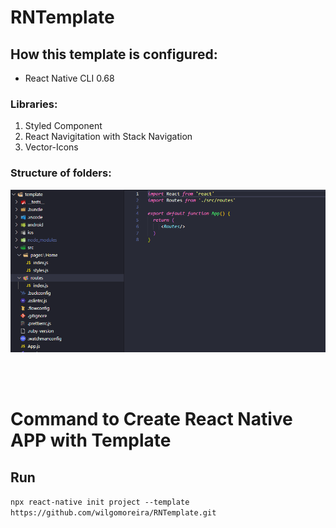 # RNTemplate

## How this template is configured:

- React Native CLI 0.68

### Libraries:
1. Styled Component
2. React Navigitation with Stack Navigation
3. Vector-Icons

### Structure of folders:

![alt text](/template/src/assets/Folders.png) 

<br/>
<br/>

# Command to Create React Native APP with Template

## Run
```npx react-native init project --template https://github.com/wilgomoreira/RNTemplate.git```

